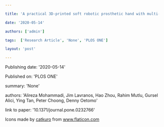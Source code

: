 ---
title: 'A practical 3D-printed soft robotic prosthetic hand with multi-articulating capabilities'
date: '2020-05-14'
authors: ['admin']
tags:  ['Research Article', 'None', 'PLOS ONE']
layout: 'post'
---
Publishing date: '2020-05-14'

Published on: 'PLOS ONE'

summary: 'None'

authors: 'Alireza Mohammadi, Jim Lavranos, Hao Zhou, Rahim Mutlu, Gursel Alici, Ying Tan, Peter Choong, Denny Oetomo'

link to paper: '10.1371/journal.pone.0232766'

Icons made by <a href="https://www.flaticon.com/free-icon/bookshelves_3576884" title="catkuro">catkuro</a> from <a href="https://www.flaticon.com/" title="Flaticon"> www.flaticon.com</a>